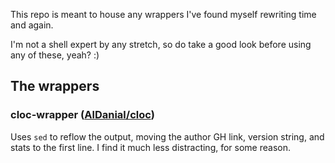 This repo is meant to house any wrappers I've found myself rewriting
time and again.

I'm not a shell expert by any stretch, so do take a good look before
using any of these, yeah? :)

## The wrappers

### cloc-wrapper ([AlDanial/cloc](https://github.com/AlDanial/cloc))

Uses `sed` to reflow the output, moving the author GH link, version string,
and stats to the first line. I find it much less distracting, for some
reason.
